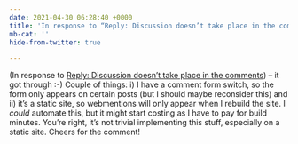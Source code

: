 ```yaml
---
date: 2021-04-30 06:28:40 +0000
title: 'In response to “Reply: Discussion doesn’t take place in the comments”'
mb-cat: ''
hide-from-twitter: true

---
```

(In response to [Reply: Discussion doesn’t take place in the comments](http://unseensounds.com/notes/2021/04/29/discussion-comments.html)) – it got through :-) Couple of things: i) I have a comment form switch, so the form only appears on certain posts (but I should maybe reconsider this) and ii) it’s a static site, so webmentions will only appear when I rebuild the site. I _could_ automate this, but it might start costing as I have to pay for build minutes. You’re right, it’s not trivial implementing this stuff, especially on a static site. Cheers for the comment!